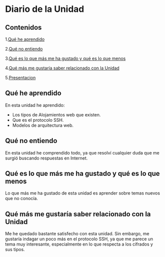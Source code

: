 # Diario de la Unidad 

 ## Contenidos
 
 1.[Qué he aprendido](#qué-he-aprendido)
 
 2.[Qué no entiendo](#qué-no-entiendo)
 
 3.[Qué es lo que más me ha gustado y qué es lo que menos](#qué-es-lo-que-más-me-ha-gustado-y-qué-es-lo-que-menos)
 
 4.[Qué más me gustaría saber relacionado con la Unidad](#qué-más-me-gustaría-saber-relacionado-con-la-unidad)

 5.[Presentacion](Presentacion_DAW.pdf)
  
## Qué he aprendido

En esta unidad he aprendido:
* Los tipos de Alojamientos web que existen.
* Que es el protocolo SSH.
* Modelos de arquitectura web.
  
## Qué no entiendo

En esta unidad he comprendido todo, ya que resolví cualquier duda que me surgió buscando respuestas en Internet.

  
## Qué es lo que más me ha gustado y qué es lo que menos

Lo que más me ha gustado de esta unidad es aprender sobre temas nuevos que no conocía. 
  
## Qué más me gustaría saber relacionado con la Unidad
  
Me he quedado bastante satisfecho con esta unidad. Sin embargo, me gustaría indagar un poco más en el protocolo SSH, ya que me parece un tema muy interesante, especialmente en lo que respecta a los cifrados y sus tipos.
